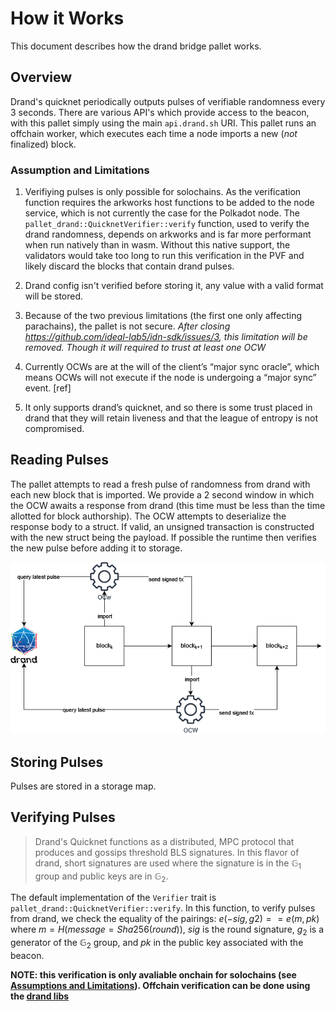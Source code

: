 # How it Works

This document describes how the drand bridge pallet works.

## Overview

Drand's quicknet periodically outputs pulses of verifiable randomness every 3 seconds. There are various API's which provide access to the beacon, with this pallet simply using the main `api.drand.sh` URI. This pallet runs an offchain worker, which executes each time a node imports a new (*not* finalized) block. 

### Assumption and Limitations

1. Verifiying pulses is only possible for solochains. As the verification function requires the arkworks host functions to be added to the node service, which is not currently the case for the Polkadot node.
The `pallet_drand::QuicknetVerifier::verify` function, used to verify the drand randomness, depends on arkworks and is far more performant when run natively than in wasm. Without this native support, the validators would take too long to run this verification in the PVF and likely discard the blocks that contain drand pulses.

2. Drand config isn't verified before storing it, any value with a valid format will be stored.

3. Because of the two previous limitations (the first one only affecting parachains), the pallet is not secure.
*After closing https://github.com/ideal-lab5/idn-sdk/issues/3, this limitation will be removed. Though it will required to trust at least one OCW*

3. Currently OCWs are at the will of the client’s “major sync oracle”, which means OCWs will not execute if the node is undergoing a “major sync” event. [ref]

4. It only supports drand’s quicknet, and so there is some trust placed in drand that they will retain liveness and that the league of entropy is not compromised. 

## Reading Pulses

The pallet attempts to read a fresh pulse of randomness from drand with each new block that is imported. We provide a 2 second window in which the OCW awaits a response from drand (this time must be less than the time allotted for block authorship). The OCW attempts to deserialize the response body to a struct. If valid, an unsigned transaction is constructed with the new struct being the payload. If possible the runtime then verifies the new pulse before adding it to storage.

<!-- TODO: update this image for unsigned txs https://github.com/ideal-lab5/idn-sdk/issues/10 -->
![](./drand_ocw.png)

## Storing Pulses

Pulses are stored in a storage map.

## Verifying Pulses

> Drand's Quicknet functions as a distributed, MPC protocol that produces and gossips threshold BLS signatures. In this flavor of drand, short signatures are used where the signature is in the $\mathbb{G}_1$ group and public keys are in $\mathbb{G}_2$. 

The default implementation of the `Verifier` trait is `pallet_drand::QuicknetVerifier::verify`. In this function, to verify pulses from drand, we check the equality of the pairings: $e(-sig, g2) == e(m, pk)$  where $m = H(message = Sha256(round))$, $sig$ is the round signature, $g_2$ is a generator of the $\mathbb{G}_2$ group, and $pk$ in the public key associated with the beacon.

<!-- TODO: improve this https://github.com/ideal-lab5/idn-sdk/issues/11 -->
**NOTE: this verification is only avaliable onchain for solochains (see [Assumptions and Limitations](#assumption-and-limitations)). Offchain verification can be done using the [drand libs](https://github.com/drand)**